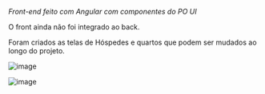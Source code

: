 *Front-end feito com Angular com componentes do PO UI*

O front ainda não foi integrado ao back.

Foram criados as telas de Hóspedes e quartos que podem ser mudados ao longo do projeto.

![image](https://github.com/A3-Gestao-e-Qualidade-de-Software/my-po-project/assets/145167782/cf4f1e26-c315-46ee-9ed8-648c0db06d47)

![image](https://github.com/A3-Gestao-e-Qualidade-de-Software/my-po-project/assets/145167782/6d7edd60-e713-4ca0-8ece-1cd7452334f2)
